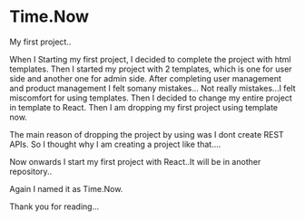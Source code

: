 # Time.Now
My first project..

When I Starting my first project, I decided to complete the project with html templates. Then I started my project with 2 templates, which is one for user side and another one for admin side. After completing user management and product management I felt somany mistakes... Not really mistakes...I felt miscomfort for using templates. Then I decided to change my entire project in template to React. Then I am dropping my first project using template now. 

The main reason of dropping the project by using was I dont create REST APIs. So I thought why I am creating a project like that....

Now onwards I start my first project with React..It will be in another repository..

Again I named it as Time.Now.

Thank you for reading...
